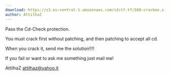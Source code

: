 ```yaml
---
download: https://s3.eu-central-1.amazonaws.com/s3ctf.tf/508-crackme.zip
author: AttilhaZ
---
```

Pass the Cd-Check protection.

You must crack first without patching, and then patching to accept all cd.

When you crack it, send me the solution!!!!

If you fail or want to ask me something just mail me!

AttilhaZ
attilhaz@yahoo.it
